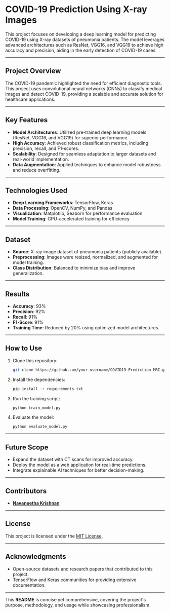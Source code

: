 # **COVID-19 Prediction Using X-ray Images**

This project focuses on developing a deep learning model for predicting COVID-19 using X-ray datasets of pneumonia patients. The model leverages advanced architectures such as ResNet, VGG16, and VGG19 to achieve high accuracy and precision, aiding in the early detection of COVID-19 cases.  

---

## **Project Overview**  
The COVID-19 pandemic highlighted the need for efficient diagnostic tools. This project uses convolutional neural networks (CNNs) to classify medical images and detect COVID-19, providing a scalable and accurate solution for healthcare applications.  

---

## **Key Features**  
- **Model Architectures**: Utilized pre-trained deep learning models (ResNet, VGG16, and VGG19) for superior performance.  
- **High Accuracy**: Achieved robust classification metrics, including precision, recall, and F1-scores.  
- **Scalability**: Designed for seamless adaptation to larger datasets and real-world implementation.  
- **Data Augmentation**: Applied techniques to enhance model robustness and reduce overfitting.  

---

## **Technologies Used**  
- **Deep Learning Frameworks**: TensorFlow, Keras  
- **Data Processing**: OpenCV, NumPy, and Pandas  
- **Visualization**: Matplotlib, Seaborn for performance evaluation  
- **Model Training**: GPU-accelerated training for efficiency  

---

## **Dataset**  
- **Source**: X-ray image dataset of pneumonia patients (publicly available).  
- **Preprocessing**: Images were resized, normalized, and augmented for model training.  
- **Class Distribution**: Balanced to minimize bias and improve generalization.  

---

## **Results**  
- **Accuracy**: 93%  
- **Precision**: 92%  
- **Recall**: 91%  
- **F1-Score**: 91%  
- **Training Time**: Reduced by 20% using optimized model architectures.  

---

## **How to Use**  
1. Clone this repository:  
   ```bash  
   git clone https://github.com/your-username/COVID19-Prediction-MRI.git  
   ```  
2. Install the dependencies:  
   ```bash  
   pip install -r requirements.txt  
   ```  
3. Run the training script:  
   ```bash  
   python train_model.py  
   ```  
4. Evaluate the model:  
   ```bash  
   python evaluate_model.py  
   ```  

---

## **Future Scope**  
- Expand the dataset with CT scans for improved accuracy.  
- Deploy the model as a web application for real-time predictions.  
- Integrate explainable AI techniques for better decision-making.  

---

## **Contributors**  
- **[Navaneetha Krishnan](https://github.com/TheGraphicKing/)**  

---

## **License**  
This project is licensed under the [MIT License](LICENSE).  

---

## **Acknowledgments**  
- Open-source datasets and research papers that contributed to this project.  
- TensorFlow and Keras communities for providing extensive documentation.  

--- 

This **README** is concise yet comprehensive, covering the project's purpose, methodology, and usage while showcasing professionalism.
